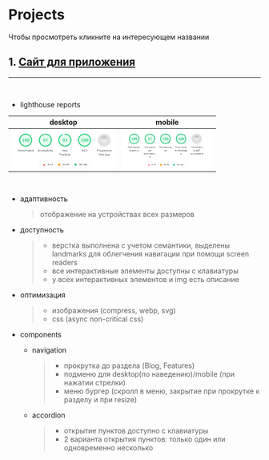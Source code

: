 # Projects

Чтобы просмотреть кликните на интересующем названии

 ## 1. [Сайт для приложения](https://elenaproject.github.io/layouts/plan_app/index.html) ##
 ***
<br>

- lighthouse reports

desktop  | mobile
------------- | -------------
<img src='plan_app/img/desktop-report_lighthouse.jpg' align='right' height='80px'> | <img src='plan_app/img/mobile_report_lighthouse.jpg' align='right' height='80px'>  

<br>  

- адаптивность
  > отображение на устройствах всех размеров

- доступность  
  >- верстка выполнена с учетом семантики, выделены landmarks для облегчения навигации при помощи screen readers
  >- все интерактивные элементы доступны с клавиатуры 
  >- у всех интерактивных элементов и img есть описание
  
- оптимизация
  >- изображения (compress, webp, svg)
  >- css (async non-critical css)

- components
  - navigation
    >- прокрутка до раздела (Blog, Features)
    >- подменю для desktop(по наведению)/mobile (при нажатии стрелки)
	>- меню бургер (скролл в меню, закрытие при прокрутке к разделу и при resize)
  - accordion
	  >- открытие пунктов доступно с клавиатуры
	  >- 2 варианта открытия пунктов: только один или одновременно несколько
	 
